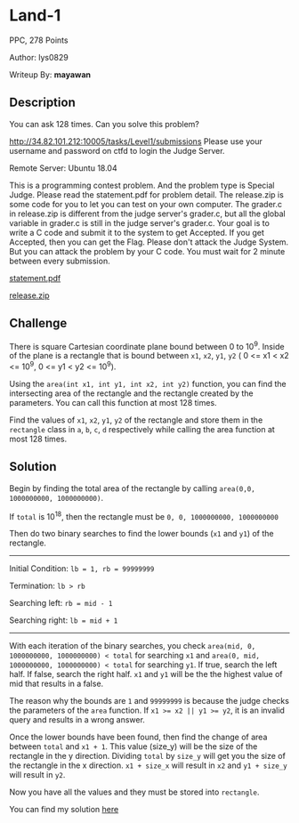 # Land-1
PPC, 278 Points

Author: lys0829

Writeup By: **mayawan**

## Description
You can ask 128 times. Can you solve this problem?

http://34.82.101.212:10005/tasks/Level1/submissions Please use your username and password on ctfd to login the Judge Server.

Remote Server: Ubuntu 18.04

This is a programming contest problem. And the problem type is Special Judge.
Please read the statement.pdf for problem detail.
The release.zip is some code for you to let you can test on your own computer.
The grader.c in release.zip is different from the judge server's grader.c,
but all the global variable in grader.c is still in the judge server's grader.c.
Your goal is to write a C code and submit it to the system to get Accepted.
If you get Accepted, then you can get the Flag. Please don't attack the Judge System.
But you can attack the problem by your C code.
You must wait for 2 minute between every submission.

[statement.pdf](https://drive.google.com/open?id=19r1T1aeWgGj_zkFlrzUd9Zk1fTMc4rf1)

[release.zip](https://drive.google.com/open?id=1PcajpFG1y7E_Nm4fVqPwPHccsSllgdGt)

## Challenge
There is square Cartesian coordinate plane bound between 0 to 10<sup>9</sup>.
Inside of the plane is a rectangle that is bound between `x1`, `x2`, `y1`, `y2` ( 0 <= x1 < x2 <= 10<sup>9</sup>, 0 <= y1 < y2 <= 10<sup>9</sup>).

Using the `area(int x1, int y1, int x2, int y2)` function, you can find the intersecting area of the rectangle and the rectangle created by the parameters. 
You can call this function at most 128 times.

Find the values of `x1`, `x2`, `y1`, `y2` of the rectangle
and store them in the `rectangle` class in `a`, `b`, `c`, `d` respectively while calling the area function at most 128 times.

## Solution
Begin by finding the total area of the rectangle by calling `area(0,0, 1000000000, 1000000000)`.

If `total` is 10<sup>18</sup>, then the rectangle must be `0, 0, 1000000000, 1000000000`

Then do two binary searches to find the lower bounds (`x1` and `y1`) of the rectangle.
***
Initial Condition: `lb = 1, rb = 99999999`

Termination: `lb > rb`

Searching left: `rb = mid - 1`

Searching right: `lb = mid + 1`
***
With each iteration of the binary searches,
you check `area(mid, 0, 1000000000, 1000000000) < total` for searching `x1`
and `area(0, mid, 1000000000, 1000000000) < total` for searching `y1`.
If true, search the left half.
If false, search the right half.
`x1` and `y1` will be the the highest value of mid that results in a false.

The reason why the bounds are `1` and `99999999` is because the judge checks the parameters of the `area` function.
If `x1 >= x2 || y1 >= y2`, it is an invalid query and results in a wrong answer.

Once the lower bounds have been found, then find the change of area between `total` and `x1 + 1`.
This value (size_y) will be the size of the rectangle in the y direction.
Dividing `total` by `size_y` will get you the size of the rectangle in the x direction.
`x1 + size_x` will result in `x2` and `y1 + size_y` will result in `y2`.

Now you have all the values and they must be stored into `rectangle`.

You can find my solution [here](https://github.com/cnbtwriteups/BambooFoxCTF/blob/master/Land.c)
